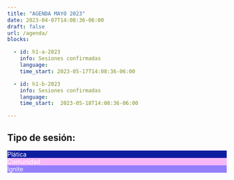 ```yaml
---
title: "AGENDA MAYO 2023"
date: 2023-04-07T14:08:36-06:00
draft: false
url: /agenda/
blocks: 

  - id: h1-a-2023
    info: Sesiones confirmadas
    language: 
    time_start: 2023-05-17T14:08:36-06:00 

  - id: h1-b-2023
    info: Sesiones confirmadas
    language: 
    time_start:  2023-05-18T14:08:36-06:00

---
```


## Tipo de sesión:

<div class="color-code-list mb-4">
  <div class="color-code-item" style="background-color: #0c1da0; color: white;">Plática</div>
  <div class="color-code-item" style="background-color: #f7b8f7; color: white;">Comunidad</div>
  <div class="color-code-item" style="background-color: #937EFC; color: white;">Ignite</div>

</div>



